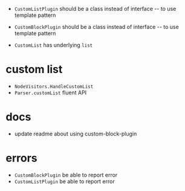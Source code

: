 - `CustomListPlugin` should be a class instead of interface -- to use template pattern
- `CustomBlockPlugin` should be a class instead of interface -- to use template pattern

- `CustomList` has underlying `list`

# custom list

- `NodeVisitors.HandleCustomList`
- `Parser.customList` fluent API

# docs

- update readme about using custom-block-plugin

# errors

- `CustomBlockPlugin` be able to report error
- `CustomListPlugin` be able to report error
